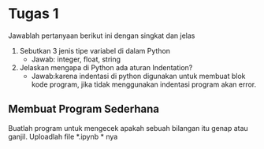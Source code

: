 # Tugas 1

Jawablah pertanyaan berikut ini dengan singkat dan jelas
1. Sebutkan 3 jenis tipe variabel di dalam Python
    * Jawab: integer, float, string
2. Jelaskan mengapa di Python ada aturan Indentation?
    * Jawab:karena indentasi di python digunakan untuk membuat blok kode program, jika tidak menggunakan indentasi program akan error.
    
## Membuat Program Sederhana

Buatlah program untuk mengecek apakah sebuah bilangan itu genap atau ganjil. Uploadlah file *.ipynb * nya

